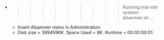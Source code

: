 * >>>>>>>>> Running inst-std-system-alsamixer.sh ...
  * Insert Alsamixer menu in Administration.
  * Disk size = 3994596K. Space Used = 8K. Runtime = 00:00:00:01.
